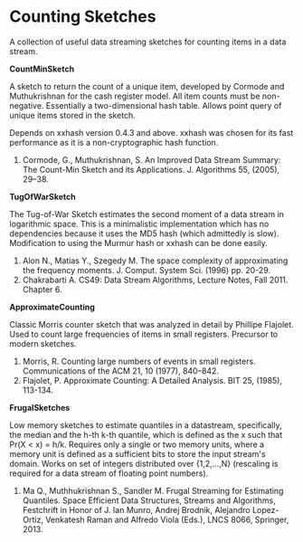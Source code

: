 # Counting Sketches
A collection of useful data streaming sketches for counting items in a data
stream.

**CountMinSketch**

A sketch to return the count of a unique item, developed by Cormode and Muthukrishnan
for the cash register model. All item counts must be non-negative. Essentially a
two-dimensional hash table. Allows point query of unique items stored in the sketch.

Depends on xxhash version 0.4.3 and above. xxhash was chosen for its fast
performance as it is a non-cryptographic hash function. 

1. Cormode, G., Muthukrishnan, S. An Improved Data Stream Summary: The Count-Min Sketch and its Applications. J. Algorithms 55,
(2005), 29–38.

**TugOfWarSketch**

The Tug-of-War Sketch estimates the second moment of a data stream in logarithmic space. This 
is a minimalistic implementation which has no dependencies because it uses the MD5 hash 
(which admittedly is slow). Modification to using the Murmur hash or xxhash can be done easily.

1. Alon N., Matias Y., Szegedy M. The space complexity of approximating the frequency moments. J. Comput. System Sci. (1996) pp. 20-29.
2. Chakrabarti A. CS49: Data Stream Algorithms, Lecture Notes, Fall 2011. Chapter 6.

**ApproximateCounting**

Classic Morris counter sketch that was analyzed in detail by Phillipe 
Flajolet. Used to count large frequencies of items in small registers. 
Precursor to modern sketches.

1. Morris, R. Counting large numbers of events in small registers. Communications of the ACM 21, 10 (1977), 840–842.
2. Flajolet, P. Approximate Counting: A Detailed Analysis. BIT 25, (1985), 113-134.

**FrugalSketches**

Low memory sketches to estimate quantiles in a datastream, specifically, the median and the h-th k-th quantile, which is
defined as the x such that Pr(X < x) = h/k. Requires only a single or two memory units, where a memory unit is defined as a sufficient
bits to store the input stream's domain. Works on set of integers distributed over {1,2,...,N} (rescaling is required for a data
stream of floating point numbers).

1. Ma Q., Muthhukrishnan S., Sandler M. Frugal Streaming for Estimating Quantiles. Space Efficient Data Structures, Streams and 
Algorithms, Festchrift in Honor of J. Ian Munro, Andrej Brodnik, Alejandro Lopez-Ortiz, Venkatesh Raman and Alfredo Viola (Eds.), LNCS
8066, Springer, 2013.
